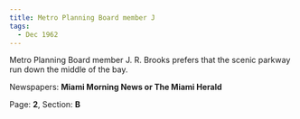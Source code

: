 ```yaml
---  
title: Metro Planning Board member J  
tags:  
  - Dec 1962  
---  
```

  
Metro Planning Board member J. R. Brooks prefers that the scenic parkway run down the middle of the bay.  
  
Newspapers: **Miami Morning News or The Miami Herald**  
  
Page: **2**, Section: **B** 
